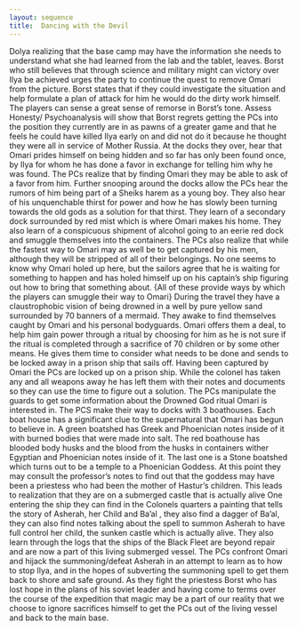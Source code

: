 ```yaml
---
layout: sequence
title:  Dancing with the Devil
---
```


Dolya realizing that the base camp may have the information she needs to understand what she had learned from the lab and the tablet, leaves. Borst who still believes that through science and military might can victory over Ilya be achieved urges the party to continue the quest to remove Omari from the picture. Borst states that if they could investigate the situation and help formulate a plan of attack for him he would do the dirty work himself. The players can sense a great sense of remorse in Borst’s tone. Assess Honesty/ Psychoanalysis will show that Borst regrets getting the PCs into the position they currently are in as pawns of a greater game and that he feels he could have killed Ilya early on and did not do it because he thought they were all in service of Mother Russia.
At the docks they over, hear that Omari prides himself on being hidden and so far has only been found once, by Ilya for whom he has done a favor in exchange for telling him why he was found. The PCs realize that by finding Omari they may be able to ask of a favor from him.
Further snooping around the docks allow the PCs hear the rumors of him being part of a Sheiks harem as a young boy. They also hear of his unquenchable thirst for power and how he has slowly been turning towards the old gods as a solution for that thirst. They learn of a secondary dock surrounded by red mist which is where Omari makes his home. They also learn of a conspicuous shipment of alcohol going to an eerie red dock and smuggle themselves into the containers. The PCs also realize that while the fastest way to Omari may as well be to get captured by his men, although they will be stripped of all of their belongings.  No one seems to know why Omari holed up here, but the sailors agree that he is waiting for something to happen and has holed himself up on his captain’s ship figuring out how to bring that something about.  {All of these provide ways by which the players can smuggle their way to Omari}
During the travel they have a claustrophobic vision of being drowned in a well by pure yellow sand surrounded by 70 banners of a mermaid. They awake to find themselves caught by Omari and his personal bodyguards. Omari offers them a deal, to help him gain power through a ritual by choosing for him as he is not sure if the ritual is completed through a sacrifice of 70 children or by some other means. He gives them time to consider what needs to be done and sends to be locked away in a prison ship that sails off. Having been captured by Omari the PCs are locked up on a prison ship. While the colonel has taken any and all weapons away he has left them with their notes and documents so they can use the time to figure out a solution.
The PCs manipulate the guards to get some information about the Drowned God ritual Omari is interested in.
The PCS make their way to docks with 3 boathouses. Each boat house has a significant clue to the supernatural that Omari has begun to believe in. A green boatshed has Greek and Phoenician notes inside of it with burned bodies that were made into salt. The red boathouse has blooded body husks and the blood from the husks in containers wither Egyptian and Phoenician notes inside of it. The last one is a Stone boatshed which turns out to be a temple to a Phoenician Goddess. At this point they may consult the professor’s notes to find out that the goddess may have been a priestess who had been the mother of Hastur’s children. This leads to realization that they are on a submerged castle that is actually alive
One entering the ship they can find in the Colonels quarters a painting that tells the story of Asherah, her Child and Ba’al , they also find a dagger of Ba’al, they can also find notes talking about the spell to summon Asherah to have full control her child, the sunken castle which is actually alive. They also learn through the logs that the ships of the Black Fleet are beyond repair and are now a part of this living submerged vessel. The PCs confront Omari and hijack the summoning/defeat Asherah in an attempt to learn as to how to stop Ilya, and in the hopes of subverting the summoning spell to get them back to shore and safe ground. As they fight the priestess Borst who has lost hope in the plans of his soviet leader and having come to terms over the course of the expedition that magic may be a part of our reality that we choose to ignore sacrifices himself to get the PCs out of the living vessel and back to the main base.







